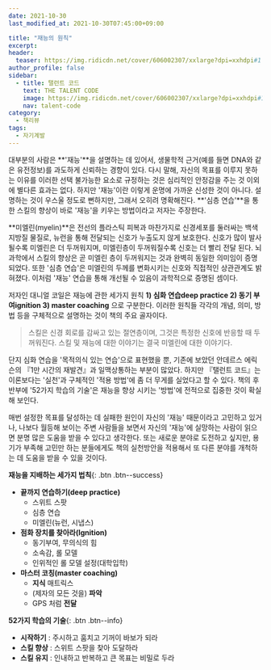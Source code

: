 ```yaml
---
date: 2021-10-30
last_modified_at: 2021-10-30T07:45:00+09:00

title: "재능의 원칙"
excerpt:
header:
  teaser: https://img.ridicdn.net/cover/606002307/xxlarge?dpi=xxhdpi#1
author_profile: false
sidebar:
  - title: 탤런트 코드
    text: THE TALENT CODE
    image: https://img.ridicdn.net/cover/606002307/xxlarge?dpi=xxhdpi#1
    nav: talent-code
category:
  - 책리뷰
tags:
  - 자기계발
---
```

대부분의 사람은 **'재능'**을 설명하는 데 있어서, 생물학적 근거(예를 들면 DNA와 같은 유전정보)를 과도하게 신뢰하는 경향이 있다. 다시 말해, 자신의 목표를 이루지 못하는 이유를 이러한 선택 불가능한 요소로 규정하는 것은 심리적인 안정감을 주는 것 이외에 별다른 효과는 없다. 하지만 '재능'이란 이렇게 운명에 가까운 신성한 것이 아니다. 설명하는 것이 우스울 정도로 뻔하지만, 그래서 오히려 명확해진다. **'심층 연습'**을 통한 스킬의 향상이 바로 '재능'을 키우는 방법이라고 저자는 주장한다.

**미엘린(myelin)**은 전선의 플라스틱 피복과 마찬가지로 신경세포를 둘러싸는 백색 지방질 물질로, 뉴런을 통해 전달되는 신호가 누출도지 않게 보호한다. 신호가 많이 발사될수록 미엘린은 더 두꺼워지며, 미엘린층이 두꺼워질수록 신호는 더 빨리 전달 된다. 뇌과학에서 스킬의 향상은 곧 미엘린 층이 두꺼워지는 것과 완벽히 동일한 의미임이 증명되었다. 또한 '심층 연습'은 미엘린의 두께를 변화시키는 신호와 직접적인 상관관계도 밝혀졌다. 이처럼 '재능' 연습을 통해 개선될 수 있음이 과학적으로 증명된 셈이다. 

저자인 대니얼 코일은 재능에 관한 세가지 원칙 **1) 심화 연습deep practice 2) 동기 부여ignition 3) master coaching** 으로 구분한다. 이러한 원칙들 각각의 개념, 의미, 방법 등을 구체적으로 설명하는 것이 책의 주요 골자이다. 

> 스킬은 신경 회로를 감싸고 있는 절연층이며, 그것은 특정한 신호에 반응할 때 두꺼워진다. 스킬 및 재능에 대한 이야기는 결국 미엘린에 대한 이야기다.

단지 심화 연습을 '목적의식 있는 연습'으로 표현했을 뿐, 기존에 보았던 안데르스 에릭슨의 『1만 시간의 재발견』과 일맥상통하는 부분이 많았다. 하지만 『탤런트 코드』는 이론보다는 '실천'과 구체적인 '적용 방법'에 좀 더 무게를 실었다고 할 수 있다. 책의 후반부에 '52가지 학습의 기술'은 재능을 향상 시키는 '방법'에 전적으로 집중한 것이 확실해 보인다. 

매번 설정한 목표를 달성하는 데 실패한 원인이 자신의 '재능' 때문이라고 고민하고 있거나, 나보다 월등해 보이는 주변 사람들을 보면서 자신의 '재능'에 실망하는 사람이 읽으면 분명 많은 도움을 받을 수 있다고 생각한다. 또는 새로운 분야로 도전하고 싶지만, 용기가 부족해 고민만 하는 분들에게도 책의 실천방안을 적용해서 또 다른 분야를 개척하는 데 도움을 받을 수 있을 것이다. 

**재능을 지배하는 세가지 법칙**{: .btn .btn--success}

- **끝까지 연습하기(deep practice)**
  - 스위트 스팟
  - 심층 연습
  - 미엘린(뉴런, 시냅스)
- **점화 장치를 찾아라(Ignition)**
  - 동기부여, 무의식의 힘
  - 소속감, 롤 모델
  - 인위적인 롤 모델 설정(대학입학)
- **마스터 코칭(master coaching)**
  - **지식** 매트릭스
  - (제자의 모든 것을) **파악**
  - GPS 처럼 **전달**



**52가지 학습의 기술**{: .btn .btn--info}

- **시작하기** : 주시하고 훔치고 기꺼이 바보가 되라
- **스킬 향상** : 스위트 스팟을 찾아 도달하라
- **스킬 유지** : 인내하고 반복하고 큰 목표는 비밀로 두라
